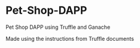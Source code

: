 # Pet-Shop-DAPP

Pet Shop DAPP using Truffle and Ganache


Made using the instructions from Truffle documents 
